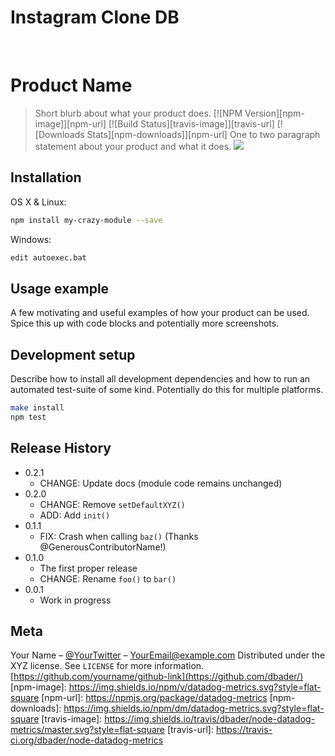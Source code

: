 # Instagram Clone DB

&nbsp;&nbsp;&nbsp;&nbsp;



# Product Name
> Short blurb about what your product does.
[![NPM Version][npm-image]][npm-url]
[![Build Status][travis-image]][travis-url]
[![Downloads Stats][npm-downloads]][npm-url]
One to two paragraph statement about your product and what it does.
![](header.png)
## Installation
OS X & Linux:
```sh
npm install my-crazy-module --save
```
Windows:
```sh
edit autoexec.bat
```
## Usage example
A few motivating and useful examples of how your product can be used. Spice this up with code blocks and potentially more screenshots.
## Development setup
Describe how to install all development dependencies and how to run an automated test-suite of some kind. Potentially do this for multiple platforms.
```sh
make install
npm test
```
## Release History
* 0.2.1
    * CHANGE: Update docs (module code remains unchanged)
* 0.2.0
    * CHANGE: Remove `setDefaultXYZ()`
    * ADD: Add `init()`
* 0.1.1
    * FIX: Crash when calling `baz()` (Thanks @GenerousContributorName!)
* 0.1.0
    * The first proper release
    * CHANGE: Rename `foo()` to `bar()`
* 0.0.1
    * Work in progress
## Meta
Your Name – [@YourTwitter](https://twitter.com/dbader_org) – YourEmail@example.com
Distributed under the XYZ license. See ``LICENSE`` for more information.
[https://github.com/yourname/github-link](https://github.com/dbader/)
[npm-image]: https://img.shields.io/npm/v/datadog-metrics.svg?style=flat-square
[npm-url]: https://npmjs.org/package/datadog-metrics
[npm-downloads]: https://img.shields.io/npm/dm/datadog-metrics.svg?style=flat-square
[travis-image]: https://img.shields.io/travis/dbader/node-datadog-metrics/master.svg?style=flat-square
[travis-url]: https://travis-ci.org/dbader/node-datadog-metrics
